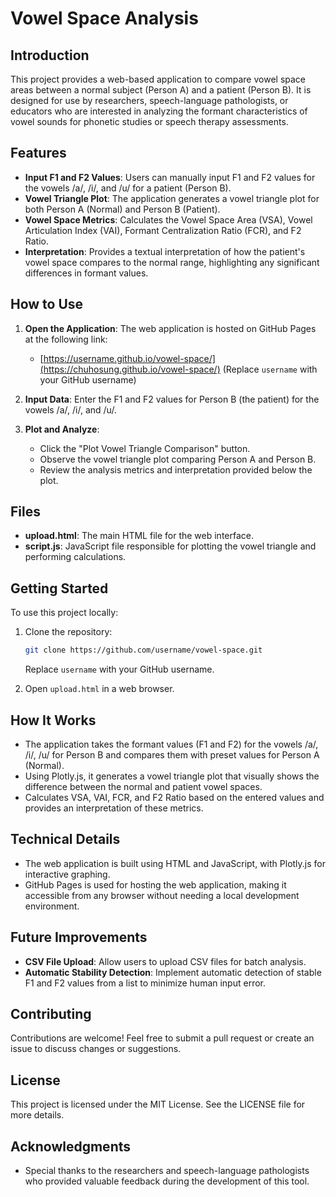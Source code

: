 # Vowel Space Analysis

## Introduction
This project provides a web-based application to compare vowel space areas between a normal subject (Person A) and a patient (Person B). It is designed for use by researchers, speech-language pathologists, or educators who are interested in analyzing the formant characteristics of vowel sounds for phonetic studies or speech therapy assessments.

## Features
- **Input F1 and F2 Values**: Users can manually input F1 and F2 values for the vowels /a/, /i/, and /u/ for a patient (Person B).
- **Vowel Triangle Plot**: The application generates a vowel triangle plot for both Person A (Normal) and Person B (Patient).
- **Vowel Space Metrics**: Calculates the Vowel Space Area (VSA), Vowel Articulation Index (VAI), Formant Centralization Ratio (FCR), and F2 Ratio.
- **Interpretation**: Provides a textual interpretation of how the patient's vowel space compares to the normal range, highlighting any significant differences in formant values.

## How to Use
1. **Open the Application**: The web application is hosted on GitHub Pages at the following link:
   - [https://username.github.io/vowel-space/](https://chuhosung.github.io/vowel-space/) (Replace `username` with your GitHub username)

2. **Input Data**: Enter the F1 and F2 values for Person B (the patient) for the vowels /a/, /i/, and /u/.

3. **Plot and Analyze**:
   - Click the "Plot Vowel Triangle Comparison" button.
   - Observe the vowel triangle plot comparing Person A and Person B.
   - Review the analysis metrics and interpretation provided below the plot.

## Files
- **upload.html**: The main HTML file for the web interface.
- **script.js**: JavaScript file responsible for plotting the vowel triangle and performing calculations.

## Getting Started
To use this project locally:
1. Clone the repository:
   ```bash
   git clone https://github.com/username/vowel-space.git
   ```
   Replace `username` with your GitHub username.

2. Open `upload.html` in a web browser.

## How It Works
- The application takes the formant values (F1 and F2) for the vowels /a/, /i/, /u/ for Person B and compares them with preset values for Person A (Normal).
- Using Plotly.js, it generates a vowel triangle plot that visually shows the difference between the normal and patient vowel spaces.
- Calculates VSA, VAI, FCR, and F2 Ratio based on the entered values and provides an interpretation of these metrics.

## Technical Details
- The web application is built using HTML and JavaScript, with Plotly.js for interactive graphing.
- GitHub Pages is used for hosting the web application, making it accessible from any browser without needing a local development environment.

## Future Improvements
- **CSV File Upload**: Allow users to upload CSV files for batch analysis.
- **Automatic Stability Detection**: Implement automatic detection of stable F1 and F2 values from a list to minimize human input error.

## Contributing
Contributions are welcome! Feel free to submit a pull request or create an issue to discuss changes or suggestions.

## License
This project is licensed under the MIT License. See the LICENSE file for more details.

## Acknowledgments
- Special thanks to the researchers and speech-language pathologists who provided valuable feedback during the development of this tool.

